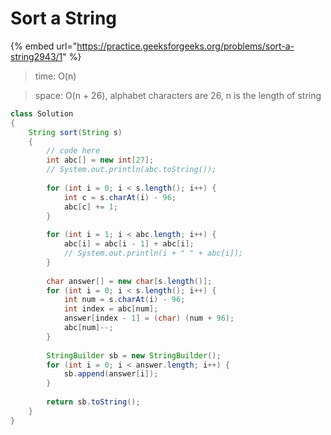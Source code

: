 # Sort a String

{% embed url="https://practice.geeksforgeeks.org/problems/sort-a-string2943/1" %}



> time: O(n)

> space: O(n + 26), alphabet characters are 26, n is the length of string

```java
class Solution 
{ 
    String sort(String s) 
    {
        // code here
        int abc[] = new int[27]; 
        // System.out.println(abc.toString());
        
        for (int i = 0; i < s.length(); i++) { 
            int c = s.charAt(i) - 96; 
            abc[c] += 1; 
        } 
        
        for (int i = 1; i < abc.length; i++) { 
            abc[i] = abc[i - 1] + abc[i]; 
            // System.out.println(i + " " + abc[i]); 
        } 
        
        char answer[] = new char[s.length()];
        for (int i = 0; i < s.length(); i++) {
            int num = s.charAt(i) - 96;
            int index = abc[num];
            answer[index - 1] = (char) (num + 96);
            abc[num]--;
        }
        
        StringBuilder sb = new StringBuilder();
        for (int i = 0; i < answer.length; i++) {
            sb.append(answer[i]);
        }
        
        return sb.toString();
    }
}

```



